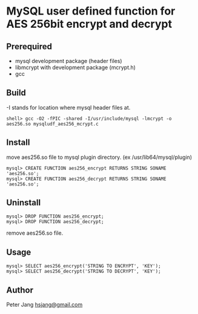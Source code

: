 MySQL user defined function for AES 256bit encrypt and decrypt
========

## Prerequired
* mysql development package (header files)
* libmcrypt with development package (mcrypt.h)
* gcc

## Build
-I stands for location where mysql header files at.

```
shell> gcc -O2 -fPIC -shared -I/usr/include/mysql -lmcrypt -o aes256.so mysqludf_aes256_mcrypt.c
```

## Install
move aes256.so file to mysql plugin directory. (ex /usr/lib64/mysql/plugin)

```
mysql> CREATE FUNCTION aes256_encrypt RETURNS STRING SONAME 'aes256.so';
mysql> CREATE FUNCTION aes256_decrypt RETURNS STRING SONAME 'aes256.so';
```

## Uninstall
```
mysql> DROP FUNCTION aes256_encrypt;
mysql> DROP FUNCTION aes256_decrypt;
```

remove aes256.so file.

## Usage
```
mysql> SELECT aes256_encrypt('STRING TO ENCRYPT', 'KEY');
mysql> SELECT aes256_decrypt('STRING TO DECRYPT', 'KEY');
```

## Author
Peter Jang <hsjang@gmail.com>
